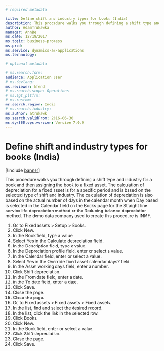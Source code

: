 ```yaml
--- 
# required metadata 
 
title: Define shift and industry types for books (India)
description: This procedure walks you through defining a shift type and industry for a book and then assigning the book to a fixed asset. 
author: AdamTrukawka
manager: AnnBe 
ms.date: 12/19/2017
ms.topic: business-process 
ms.prod:  
ms.service: dynamics-ax-applications 
ms.technology:  
 
# optional metadata 
 
# ms.search.form:   
audience: Application User 
# ms.devlang:  
ms.reviewer: kfend
# ms.search.scope: Operations 
# ms.tgt_pltfrm:  
# ms.custom:  
ms.search.region: India
# ms.search.industry: 
ms.author: atrukawk
ms.search.validFrom: 2016-06-30 
ms.dyn365.ops.version: Version 7.0.0 
---
```

# Define shift and industry types for books (India)

[!include [banner](../../includes/banner.md)]

This procedure walks you through defining a shift type and industry for a book and then assigning the book to a fixed asset. The calculation of depreciation for a fixed asset is for a specific period and is based on the selected type of shift and industry. The calculation of depreciation is also based on the actual number of days in the calendar month when Day based is selected in the Calendar field on the Books page for the Straight line service life depreciation method or the Reducing balance depreciation method. The demo data company used to create this procedure is INMF.

1. Go to Fixed assets > Setup > Books.
2. Click New.
3. In the Book field, type a value.
4. Select Yes in the Calculate depreciation field.
5. In the Description field, type a value.
6. In the Depreciation profile field, enter or select a value.
7. In the Calendar field, enter or select a value.
8. Select Yes in the Override fixed asset calendar days? field.
9. In the Asset working days field, enter a number.
10. Click Shift depreciation.
11. In the From date field, enter a date.
12. In the To date field, enter a date.
13. Click Save.
14. Close the page.
15. Close the page.
16. Go to Fixed assets > Fixed assets > Fixed assets.
17. In the list, find and select the desired record.
18. In the list, click the link in the selected row.
19. Click Books.
20. Click New.
21. In the Book field, enter or select a value.
22. Click Shift depreciation.
23. Close the page.
24. Click Save.

